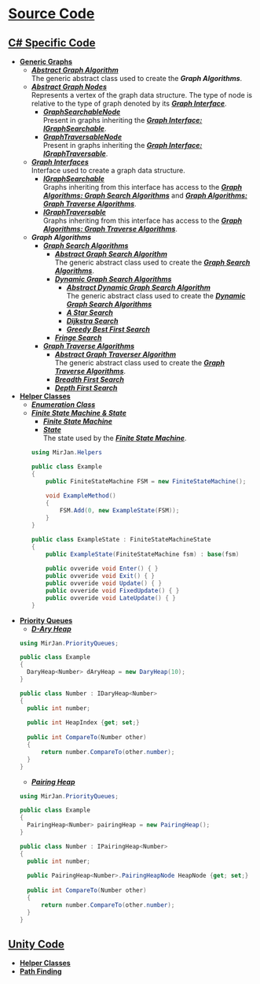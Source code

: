 # [Source Code](CSharpProjectUnity/Assets/_src)
## [C# Specific Code](CSharpProjectUnity/Assets/_src/_src%20C%23)
- [**Generic Graphs**](CSharpProjectUnity/Assets/_src/_src%20C%23/Generic%20Graphs)
    - [***Abstract Graph Algorithm***](CSharpProjectUnity/Assets/_src/_src%20C%23/Generic%20Graphs/Abstract%20Graph%20Algorithm)
      <br>The generic abstract class used to create the ***Graph Algorithms***.
    - [***Abstract Graph Nodes***](CSharpProjectUnity/Assets/_src/_src%20C%23/Generic%20Graphs/Abstract%20Graph%20Nodes)
      <br>Represents a vertex of the graph data structure. The type of node is relative to the type of graph denoted by its [***Graph Interface***](CSharpProjectUnity/Assets/_src/_src%20C%23/Generic%20Graphs/Graph%20Interfaces).
       - [***GraphSearchableNode***](CSharpProjectUnity/Assets/_src/_src%20C%23/Generic%20Graphs/Abstract%20Graph%20Nodes/GraphSearchableNode.cs)
        <br> Present in graphs inheriting the [***Graph Interface: IGraphSearchable***](CSharpProjectUnity/Assets/_src/_src%20C%23/Generic%20Graphs/Graph%20Interfaces/IGraphSearchable.cs).
        - [***GraphTraversableNode***](CSharpProjectUnity/Assets/_src/_src%20C%23/Generic%20Graphs/Abstract%20Graph%20Nodes/GraphTraversableNode.cs)
        <br> Present in graphs inheriting the [***Graph Interface: IGraphTraversable***](CSharpProjectUnity/Assets/_src/_src%20C%23/Generic%20Graphs/Graph%20Interfaces/IGraphTraversable.cs).
    - [***Graph Interfaces***](CSharpProjectUnity/Assets/_src/_src%20C%23/Generic%20Graphs/Graph%20Interfaces)
      <br> Interface used to create a graph data structure.
      - [***IGraphSearchable***](CSharpProjectUnity/Assets/_src/_src%20C%23/Generic%20Graphs/Graph%20Interfaces/IGraphSearchable.cs)
      <br> Graphs inheriting from this interface has access to the [***Graph Algorithms: Graph Search Algorithms***](CSharpProjectUnity/Assets/_src/_src%20C%23/Generic%20Graphs/Graph%20Search) and [***Graph Algorithms: Graph Traverse Algorithms***](CSharpProjectUnity/Assets/_src/_src%20C%23/Generic%20Graphs/Graph%20Traversal).
      - [***IGraphTraversable***](CSharpProjectUnity/Assets/_src/_src%20C%23/Generic%20Graphs/Graph%20Interfaces/IGraphTraversable.cs)
      <br> Graphs inheriting from this interface has access to the [***Graph Algorithms: Graph Traverse Algorithms***](CSharpProjectUnity/Assets/_src/_src%20C%23/Generic%20Graphs/Graph%20Traversal).
    - ***Graph Algorithms***
      - [***Graph Search Algorithms***](CSharpProjectUnity/Assets/_src/_src%20C%23/Generic%20Graphs/Graph%20Search)
        - [***Abstract Graph Search Algorithm***](CSharpProjectUnity/Assets/_src/_src%20C%23/Generic%20Graphs/Graph%20Search/Abstract%20Graph%20Searcher)
        <br>The generic abstract class used to create the [***Graph Search Algorithms***](CSharpProjectUnity/Assets/_src/_src%20C%23/Generic%20Graphs/Graph%20Search).
        - [***Dynamic Graph Search Algorithms***](CSharpProjectUnity/Assets/_src/_src%20C%23/Generic%20Graphs/Graph%20Search/Dynamic%20Graph%20Searcher%20Algorithms)
          - [***Abstract Dynamic Graph Search Algorithm***](CSharpProjectUnity/Assets/_src/_src%20C%23/Generic%20Graphs/Graph%20Search/Dynamic%20Graph%20Searcher%20Algorithms/Abstract%20Dynamic%20Graph%20Searcher)
          <br>The generic abstract class used to create the [***Dynamic Graph Search Algorithms***](CSharpProjectUnity/Assets/_src/_src%20C%23/Generic%20Graphs/Graph%20Search/Dynamic%20Graph%20Searcher%20Algorithms)
          - [***A Star Search***](CSharpProjectUnity/Assets/_src/_src%20C%23/Generic%20Graphs/Graph%20Search/Dynamic%20Graph%20Searcher%20Algorithms/AStarSearch.cs)
          - [***Dijkstra Search***](CSharpProjectUnity/Assets/_src/_src%20C%23/Generic%20Graphs/Graph%20Search/Dynamic%20Graph%20Searcher%20Algorithms/DijkstraSearch.cs)
          - [***Greedy Best First Search***](CSharpProjectUnity/Assets/_src/_src%20C%23/Generic%20Graphs/Graph%20Search/Dynamic%20Graph%20Searcher%20Algorithms/GreedyBestFirstSearch.cs)
        - [***Fringe Search***](CSharpProjectUnity/Assets/_src/_src%20C%23/Generic%20Graphs/Graph%20Search/FringeSearch.cs)
      - [***Graph Traverse Algorithms***](C-Work/tree/main/CSharpProjectUnity/Assets/_src/_src%20C%23/Generic%20Graphs/Graph%20Traversal)
        - [***Abstract Graph Traverser Algorithm***](CSharpProjectUnity/Assets/_src/_src%20C%23/Generic%20Graphs/Graph%20Traversal/Abstract%20Graph%20Traverser)
        <br>The generic abstract class used to create the [***Graph Traverse Algorithms***](C-Work/tree/main/CSharpProjectUnity/Assets/_src/_src%20C%23/Generic%20Graphs/Graph%20Traversal).
        - [***Breadth First Search***](CSharpProjectUnity/Assets/_src/_src%20C%23/Generic%20Graphs/Graph%20Traversal/BreadthFirstSearch.cs)
        - [***Depth First Search***](CSharpProjectUnity/Assets/_src/_src%20C%23/Generic%20Graphs/Graph%20Traversal/DepthFirstSearch.cs)
- [**Helper Classes**](CSharpProjectUnity/Assets/_src/_src%20C%23/Helper%20Classes)
  - [***Enumeration Class***](CSharpProjectUnity/Assets/_src/_src%20C%23/Helper%20Classes/Enumeration%20Class)
  - [***Finite State Machine & State***](CSharpProjectUnity/Assets/_src/_src%20C%23/Helper%20Classes/Finite%20State%20Machine)
    - [***Finite State Machine***](CSharpProjectUnity/Assets/_src/_src%20C%23/Helper%20Classes/Finite%20State%20Machine/FiniteStateMachine.cs)
    - [***State***](CSharpProjectUnity/Assets/_src/_src%20C%23/Helper%20Classes/Finite%20State%20Machine/FiniteStateMachineState.cs)
    <br>The state used by the [***Finite State Machine***](CSharpProjectUnity/Assets/_src/_src%20C%23/Helper%20Classes/Finite%20State%20Machine/FiniteStateMachine.cs).
    ```cs
    using MirJan.Helpers
    
    public class Example
    {
        public FiniteStateMachine FSM = new FiniteStateMachine();
        
        void ExampleMethod()
        {
            FSM.Add(0, new ExampleState(FSM));
        }
    }
    
    public class ExampleState : FiniteStateMachineState
    {
        public ExampleState(FiniteStateMachine fsm) : base(fsm)
        
        public ovveride void Enter() { }
        public ovveride void Exit() { }
        public ovveride void Update() { }
        public ovveride void FixedUpdate() { }
        public ovveride void LateUpdate() { }
    }
    ```
- [**Priority Queues**](CSharpProjectUnity/Assets/_src/_src%20C%23/Priority%20Queues)
  - [***D-Ary Heap***](CSharpProjectUnity/Assets/_src/_src%20C%23/Priority%20Queues/DAryHeap.cs)
  ```cs
  using MirJan.PriorityQueues;
  
  public class Example
  {
    DaryHeap<Number> dAryHeap = new DaryHeap(10);
  }
  
  public class Number : IDaryHeap<Number>
  {
    public int number; 
    
    public int HeapIndex {get; set;}
    
    public int CompareTo(Number other)
    {
        return number.CompareTo(other.number);
    }
  }
  ```
  - [***Pairing Heap***](CSharpProjectUnity/Assets/_src/_src%20C%23/Priority%20Queues/PairingHeap.cs)
  ```cs
  using MirJan.PriorityQueues;
  
  public class Example
  {
    PairingHeap<Number> pairingHeap = new PairingHeap();
  }
  
  public class Number : IPairingHeap<Number>
  {
    public int number; 
    
    public PairingHeap<Number>.PairingHeapNode HeapNode {get; set;}
    
    public int CompareTo(Number other)
    {
        return number.CompareTo(other.number);
    }
  }
  ```
## [Unity Code](CSharpProjectUnity/Assets/_src/_src%20Unity)
- [**Helper Classes**](CSharpProjectUnity/Assets/_src/_src%20Unity/Helper%20Classes)
- [**Path Finding**](CSharpProjectUnity/Assets/_src/_src%20Unity/Pathfinding)
